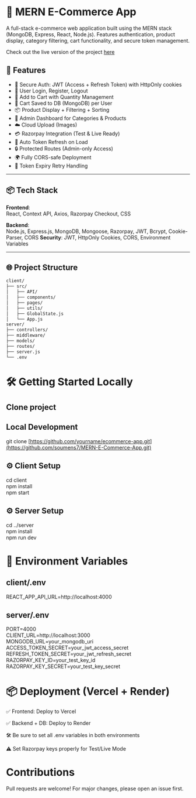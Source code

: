 # 🛒 MERN E-Commerce App

A full-stack e-commerce web application built using the MERN stack (MongoDB, Express, React, Node.js). Features authentication, product display, category filtering, cart functionality, and secure token management.

Check out the live version of the project [here](https://mern-e-commerce-app-tau.vercel.app/)


## 🚀 Features

- 🔐 Secure Auth: JWT (Access + Refresh Token) with HttpOnly cookies
- 👤 User Login, Register, Logout
- 🛒 Add to Cart with Quantity Management
- 💾 Cart Saved to DB (MongoDB) per User
- 📦 Product Display + Filtering + Sorting
- 📁 Admin Dashboard for Categories & Products
- ☁️ Cloud Upload (Images)
- 💳 Razorpay Integration (Test & Live Ready)
- 🔄 Auto Token Refresh on Load
- 🔒 Protected Routes (Admin-only Access)
- 🌍 Fully CORS-safe Deployment
- 🧪 Token Expiry Retry Handling

---

## 📦 Tech Stack

**Frontend**:  
React, Context API, Axios, Razorpay Checkout, CSS  

**Backend**:  
Node.js, Express.js, MongoDB, Mongoose, Razorpay, JWT, Bcrypt, Cookie-Parser, CORS 
**Security**: JWT, HttpOnly Cookies, CORS, Environment Variables

---

## 🌐 Project Structure

```txt
client/
├── src/
│   ├── API/
│   ├── components/
│   ├── pages/
│   ├── utils/
│   ├── GlobalState.js
│   └── App.js
server/
├── controllers/
├── middleware/
├── models/
├── routes/
├── server.js
└── .env
```
# 🛠️ Getting Started Locally
## Clone project

## Local Development
git clone [https://github.com/yourname/ecommerce-app.git](https://github.com/soumens7/MERN-E-Commerce-App.git)

## ⚙️ Client Setup
cd client  
npm install  
npm start 

## ⚙️ Server Setup
cd ../server  
npm install  
npm run dev  

# 🔐 Environment Variables
## client/.env
REACT_APP_API_URL=http://localhost:4000

## server/.env
PORT=4000  
CLIENT_URL=http://localhost:3000  
MONGODB_URL=your_mongodb_uri  
ACCESS_TOKEN_SECRET=your_jwt_access_secret  
REFRESH_TOKEN_SECRET=your_jwt_refresh_secret  
RAZORPAY_KEY_ID=your_test_key_id  
RAZORPAY_KEY_SECRET=your_test_key_secret  

#  📦 Deployment (Vercel + Render)
✅ Frontend: Deploy to Vercel

✅ Backend + DB: Deploy to Render

🛠️ Be sure to set all .env variables in both environments

⚠️ Set Razorpay keys properly for Test/Live Mode

# Contributions
Pull requests are welcome! For major changes, please open an issue first.
